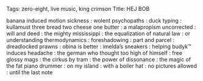 Tags: zero-eight, live music, king crimson
Title: HEJ BOB
  
banana induced motion sickness : wolent psychopaths : duck typing : kullamust three bread two cheese one butter : a malapropism uncorrected : will and deed : the mighty mississippi : the equalization of natural law : or understanding thermodynamics : foreshadowing : part and parcel : dreadlocked prawns : obina is better : imelda’s sneakers : helping budyk™ induces headache : the german who thought too high of himself : free glossy mags : the cirkus by tram : the power of dissonance : the magic of the fat piano drummer : on my island : with a boiler hat : no pictures allowed : until the last note